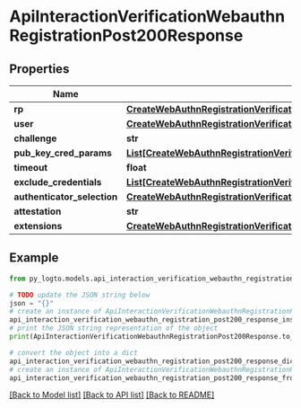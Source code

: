 # ApiInteractionVerificationWebauthnRegistrationPost200Response


## Properties

Name | Type | Description | Notes
------------ | ------------- | ------------- | -------------
**rp** | [**CreateWebAuthnRegistrationVerification200ResponseRegistrationOptionsRp**](CreateWebAuthnRegistrationVerification200ResponseRegistrationOptionsRp.md) |  | 
**user** | [**CreateWebAuthnRegistrationVerification200ResponseRegistrationOptionsUser**](CreateWebAuthnRegistrationVerification200ResponseRegistrationOptionsUser.md) |  | 
**challenge** | **str** |  | 
**pub_key_cred_params** | [**List[CreateWebAuthnRegistrationVerification200ResponseRegistrationOptionsPubKeyCredParamsInner]**](CreateWebAuthnRegistrationVerification200ResponseRegistrationOptionsPubKeyCredParamsInner.md) |  | 
**timeout** | **float** |  | [optional] 
**exclude_credentials** | [**List[CreateWebAuthnRegistrationVerification200ResponseRegistrationOptionsExcludeCredentialsInner]**](CreateWebAuthnRegistrationVerification200ResponseRegistrationOptionsExcludeCredentialsInner.md) |  | [optional] 
**authenticator_selection** | [**CreateWebAuthnRegistrationVerification200ResponseRegistrationOptionsAuthenticatorSelection**](CreateWebAuthnRegistrationVerification200ResponseRegistrationOptionsAuthenticatorSelection.md) |  | [optional] 
**attestation** | **str** |  | [optional] 
**extensions** | [**CreateWebAuthnRegistrationVerification200ResponseRegistrationOptionsExtensions**](CreateWebAuthnRegistrationVerification200ResponseRegistrationOptionsExtensions.md) |  | [optional] 

## Example

```python
from py_logto.models.api_interaction_verification_webauthn_registration_post200_response import ApiInteractionVerificationWebauthnRegistrationPost200Response

# TODO update the JSON string below
json = "{}"
# create an instance of ApiInteractionVerificationWebauthnRegistrationPost200Response from a JSON string
api_interaction_verification_webauthn_registration_post200_response_instance = ApiInteractionVerificationWebauthnRegistrationPost200Response.from_json(json)
# print the JSON string representation of the object
print(ApiInteractionVerificationWebauthnRegistrationPost200Response.to_json())

# convert the object into a dict
api_interaction_verification_webauthn_registration_post200_response_dict = api_interaction_verification_webauthn_registration_post200_response_instance.to_dict()
# create an instance of ApiInteractionVerificationWebauthnRegistrationPost200Response from a dict
api_interaction_verification_webauthn_registration_post200_response_from_dict = ApiInteractionVerificationWebauthnRegistrationPost200Response.from_dict(api_interaction_verification_webauthn_registration_post200_response_dict)
```
[[Back to Model list]](../README.md#documentation-for-models) [[Back to API list]](../README.md#documentation-for-api-endpoints) [[Back to README]](../README.md)


